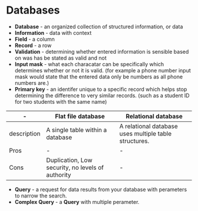 # Databases
- **Database** - an organized collection of structured information, or data
- **Information** - data with context
- **Field** - a column
- **Record** - a row 
- **Validation** - determining whether entered information is sensible based on was has be stated as valid and not
- **Input mask** - what each characatar can be specifically which determines whether or not it is valid. (for example a phone number input mask would state that the entered data only be numbers as all phone numbers are.)
- **Primary key** - an identifer unique to a specific record which helps stop determining the difference to very similar records. (such as a student ID for two students with the same name) 

-|Flat file database | Relational database
----------|-----------|----------
description|A single table within a database | A relational database uses multiple table structures.
Pros|-|-
Cons|Duplication, Low security, no levels of authority|-


- **Query** - a request for data results from your database with perameters to narrow the search.
- **Complex Query** - a **Query** with multiple perameter.
